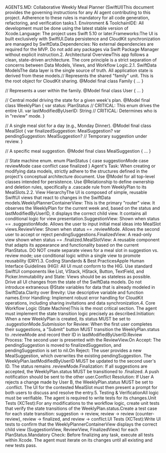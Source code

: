 AGENTS.MD: Collaborative Weekly Meal Planner (SwiftUI)This document provides the governing instructions for any AI agent contributing to this project. Adherence to these rules is mandatory for all code generation, refactoring, and verification tasks.1. Environment & ToolchainIDE: All development must be done using the latest stable version of Xcode.Language: The project uses Swift 5.10 or later.Frameworks:The UI is built exclusively with SwiftUI.Data persistence and CloudKit synchronization are managed by SwiftData.Dependencies: No external dependencies are required for the MVP. Do not add any packages via Swift Package Manager without explicit instruction.2. Architectural OverviewThis app follows a clean, state-driven architecture. The core principle is a strict separation of concerns between Data Models, Views, and Workflow Logic.2.1. SwiftData ModelsThe data layer is the single source of truth. All application state is derived from these models.// Represents the shared "family" unit. This is the root object for CloudKit sharing.
@Model final class Family { ... }

// Represents a user within the family.
@Model final class User { ... }

// Central model driving the state for a given week's plan.
@Model final class WeeklyPlan {
    var status: PlanStatus // CRITICAL: This enum drives the entire UI.
    var lastModifiedByUserID: String // CRITICAL: Determines who is in "review" mode.
}

// A single meal slot for a day (e.g., Monday Dinner).
@Model final class MealSlot {
    var finalizedSuggestion: MealSuggestion?
    var pendingSuggestion: MealSuggestion? // Temporary suggestion under review.
}

// A specific meal suggestion.
@Model final class MealSuggestion { ... }

// State machine enum.
enum PlanStatus {
    case suggestionMode
    case reviewMode
    case conflict
    case finalized
}
Agent's Task: When creating or modifying data models, strictly adhere to the structures defined in the project's conceptual architecture document. Use @Model for all top-level classes intended for persistence. Use @Relationship to define ownership and deletion rules, specifically a .cascade rule from WeeklyPlan to its MealSlots.2.2. View HierarchyThe UI is composed of simple, reusable SwiftUI views that react to changes in the SwiftData models.WeeklyPlannerContainerView: This is the primary "router" view. It observes the WeeklyPlan for the current week and, based on the status and lastModifiedByUserID, it displays the correct child view. It contains all conditional logic for view presentation.SuggestionView: Shown when status == .suggestionMode. Allows the user to input initial meal ideas into MealSlot views.ReviewView: Shown when status == .reviewMode. Allows the second user to accept or reject pendingSuggestions.FinalizedView: A read-only view shown when status == .finalized.MealSlotView: A reusable component that adapts its appearance and functionality based on the current PlanStatus. DO NOT create separate views for a meal slot in suggestion vs. review mode; use conditional logic within a single view to promote reusability (DRY).3. Coding Standards & Best PracticesApple Human Interface Guidelines (HIG): All UI must conform to the HIG. Use standard SwiftUI components like List, VStack, HStack, Button, TextField, and Picker.Immutability and State: Views should be as stateless as possible. Drive all UI changes from the state of the SwiftData models. Do not introduce extraneous @State variables for data that is already modeled in SwiftData.Clarity over Brevity: Use descriptive variable and function names.Error Handling: Implement robust error handling for CloudKit operations, including sharing invitations and data synchronization.4. Core Workflow Logic (State Machine)This is the most critical section. The agent must implement the state transition logic precisely as described.Initiation: When a new WeeklyPlan is created, its status MUST be set to .suggestionMode.Submission for Review: When the first user completes their suggestions, a "Submit" button MUST transition the WeeklyPlan.status to .reviewMode and record their ID in lastModifiedByUserID.Review Process: The second user is presented with the ReviewView.On Accept: The pendingSuggestion is moved to finalizedSuggestion, and pendingSuggestion is set to nil.On Reject: The user provides a new MealSuggestion, which overwrites the existing pendingSuggestion. The WeeklyPlan.lastModifiedByUserID MUST be updated to the second user's ID. The status remains .reviewMode.Finalization: If all suggestions are accepted, the WeeklyPlan.status MUST be transitioned to .finalized. A push notification should be sent to the other user.Conflict Resolution: If User A rejects a change made by User B, the WeeklyPlan.status MUST be set to .conflict. The UI for the contested MealSlot must then present a prompt for both users to discuss and resolve the entry.5. Testing & VerificationAll logic must be verifiable. The agent is required to write tests for its changes.Unit Tests (XCTest):For any modifications to the workflow logic, create unit tests that verify the state transitions of the WeeklyPlan.status.Create a test case for each state transition: suggestion -> review, review -> review (counter-review), review -> finalized, and review -> conflict.UI Tests (XCTest):Write UI tests to confirm that the WeeklyPlannerContainerView displays the correct child view (SuggestionView, ReviewView, FinalizedView) for each PlanStatus.Mandatory Check: Before finalizing any task, execute all tests within Xcode. The agent must iterate on its changes until all existing and new tests pass.
